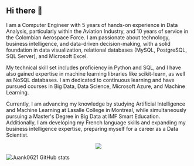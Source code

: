 ## Hi there 👋

I am a Computer Engineer with 5 years of hands-on experience in Data Analysis, particularly within the Aviation Industry, and 10 years of service in the Colombian Aerospace Force. I am passionate about technology, business intelligence, and data-driven decision-making, with a solid foundation in data visualization, relational databases (MySQL, PostgreSQL, SQL Server), and Microsoft Excel.

My technical skill set includes proficiency in Python and SQL, and I have also gained expertise in machine learning libraries like scikit-learn, as well as NoSQL databases. I am dedicated to continuous learning and have pursued courses in Big Data, Data Science, Microsoft Azure, and Machine Learning.

Currently, I am advancing my knowledge by studying Artificial Intelligence and Machine Learning at Lasalle College in Montreal, while simultaneously pursuing a Master's Degree in Big Data at IMF Smart Education. Additionally, I am developing my French language skills and expanding my business intelligence expertise, preparing myself for a career as a Data Scientist.

<p align="center">
  <a href="https://skillicons.dev">
    <img src="https://skillicons.dev/icons?i=azure,py,sklearn,tensorflow,vscode,fastapi,anaconda,sqlite,ai&perline=3" />
  </a>
</p>


![Juank0621 GitHub stats](https://github-readme-stats.vercel.app/api?username=Juank0621&theme=tokyonight&show_icons=true)
